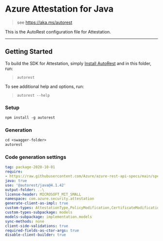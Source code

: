 # Azure Attestation for Java

> see https://aka.ms/autorest

This is the AutoRest configuration file for Attestation.

---
## Getting Started
To build the SDK for Attestation, simply [Install AutoRest](https://aka.ms/autorest) and
in this folder, run:

> `autorest`

To see additional help and options, run:

> `autorest --help`

### Setup
```ps
npm install -g autorest
```

### Generation
```ps
cd <swagger-folder>
autorest
```

### Code generation settings

``` yaml
tag: package-2020-10-01
require:
- https://raw.githubusercontent.com/Azure/azure-rest-api-specs/main/specification/attestation/data-plane/readme.md
java: true
use: '@autorest/java@4.1.42'
output-folder: ..\
license-header: MICROSOFT_MIT_SMALL
namespace: com.azure.security.attestation
generate-client-as-impl: true
custom-types: AttestationType,PolicyModification,CertificateModification
custom-types-subpackage: models
models-subpackage: implementation.models
sync-methods: none
client-side-validations: true
required-fields-as-ctor-args: true
disable-client-builder: true
```
